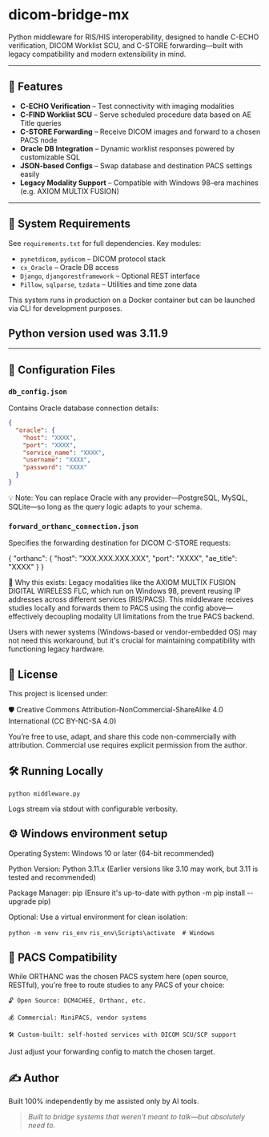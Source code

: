 # dicom-bridge-mx

Python middleware for RIS/HIS interoperability, designed to handle C-ECHO verification, DICOM Worklist SCU, and C-STORE forwarding—built with legacy compatibility and modern extensibility in mind.

---

## 🚀 Features

- **C-ECHO Verification** – Test connectivity with imaging modalities
- **C-FIND Worklist SCU** – Serve scheduled procedure data based on AE Title queries
- **C-STORE Forwarding** – Receive DICOM images and forward to a chosen PACS node
- **Oracle DB Integration** – Dynamic worklist responses powered by customizable SQL
- **JSON-based Configs** – Swap database and destination PACS settings easily
- **Legacy Modality Support** – Compatible with Windows 98–era machines (e.g. AXIOM MULTIX FUSION)

---

## 🔧 System Requirements

See `requirements.txt` for full dependencies. Key modules:

- `pynetdicom`, `pydicom` – DICOM protocol stack
- `cx_Oracle` – Oracle DB access
- `Django`, `djangorestframework` – Optional REST interface
- `Pillow`, `sqlparse`, `tzdata` – Utilities and time zone data

This system runs in production on a Docker container but can be launched via CLI for development purposes.

##  Python version used was 3.11.9

---

## 📂 Configuration Files

### `db_config.json`

Contains Oracle database connection details:

```json
{
  "oracle": {
    "host": "XXXX",
    "port": "XXXX",
    "service_name": "XXXX",
    "username": "XXXX",
    "password": "XXXX"
  }
}
```
💡 Note: You can replace Oracle with any provider—PostgreSQL, MySQL, SQLite—so long as the query logic adapts to your schema.

### `forward_orthanc_connection.json`

Specifies the forwarding destination for DICOM C-STORE requests:

{
  "orthanc": {
    "host": "XXX.XXX.XXX.XXX",
    "port": "XXXX",
    "ae_title": "XXXX"
  }
}

🎯 Why this exists: Legacy modalities like the AXIOM MULTIX FUSION DIGITAL WIRELESS FLC, which run on Windows 98, prevent reusing IP addresses across different services (RIS/PACS). This middleware receives studies locally and forwards them to PACS using the config above—effectively decoupling modality UI limitations from the true PACS backend.

Users with newer systems (Windows-based or vendor-embedded OS) may not need this workaround, but it's crucial for maintaining compatibility with functioning legacy hardware.

## 📜 License

This project is licensed under:

🛡️ Creative Commons Attribution-NonCommercial-ShareAlike 4.0 International (CC BY-NC-SA 4.0)

You’re free to use, adapt, and share this code non-commercially with attribution. Commercial use requires explicit permission from the author.

## 🛠️ Running Locally

```python middleware.py```

Logs stream via stdout with configurable verbosity.

## ⚙️ Windows environment setup

Operating System: Windows 10 or later (64-bit recommended)

Python Version: Python 3.11.x (Earlier versions like 3.10 may work, but 3.11 is tested and recommended)

Package Manager: pip (Ensure it's up-to-date with python -m pip install --upgrade pip)

Optional: Use a virtual environment for clean isolation:

```python -m venv ris_env```
```ris_env\Scripts\activate  # Windows```

## 🤝 PACS Compatibility

While ORTHANC was the chosen PACS system here (open source, RESTful), you're free to route studies to any PACS of your choice:

    🔓 Open Source: DCM4CHEE, Orthanc, etc.

    💰 Commercial: MiniPACS, vendor systems

    🛠️ Custom-built: self-hosted services with DICOM SCU/SCP support

Just adjust your forwarding config to match the chosen target.

## ✍️ Author

Built 100% independently by me assisted only by AI tools.

> *Built to bridge systems that weren’t meant to talk—but absolutely need to.*